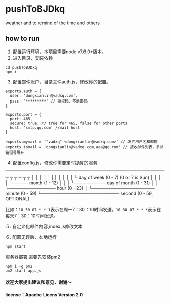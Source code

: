 # pushToBJDkq
weather and to remind of the time and others

## how to run 

1. 配置运行环境，本项目需要node v7.6.0+版本。
2. 进入目录，安装依赖
```
cd pushToBJDkq
npm i
```
3. 配置邮件账户，目录文件auth.js，修改你的配置。

```
exports.auth = {
  user: 'dongxianlin@vadxq.com',
  pass: '*********' // 授权码，不是密码
}

exports.port = {
  port: 465,
  secure: true, // true for 465, false for other ports
  host: 'smtp.qq.com' //mail host
}

exports.mymail = '"vadxq" <dongxianlin@vadxq.com>' // 发件用户名和邮箱
exports.tomail = 'dongxianlin@vadxq.com,aaa@qq.com' // 接收邮件列表，多邮箱逗号隔开

```
4. 配置config.js，修改你需要定时提醒的服务

*    *    *    *    *    *
┬    ┬    ┬    ┬    ┬    ┬
│    │    │    │    │    |
│    │    │    │    │    └ day of week (0 - 7) (0 or 7 is Sun)
│    │    │    │    └───── month (1 - 12)
│    │    │    └────────── day of month (1 - 31)
│    │    └─────────────── hour (0 - 23)
│    └──────────────────── minute (0 - 59)
└───────────────────────── second (0 - 59, OPTIONAL)


比如：``` 10 30 07 * * 1 ```表示在周一7：30：10时间发送。``` 10 30 07 * * * ```表示在每天7：30：10时间发送。

５. 自定义化邮件内容,index.js修改文本

６. 
配置无误后，本地运行
``` 
npm start 
```

服务器部署,需要先安装pm2
``` 
npm i -g pm2
pm2 start app.js

```

#### 欢迎大家提出建议和意见，谢谢～

#### license：Apache Licens Version 2.0